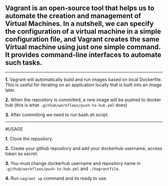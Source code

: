 ## Vagrant is an open-source tool that helps us to automate the creation and management of Virtual Machines. In a nutshell, we can specify the configuration of a virtual machine in a simple configuration file, and Vagrant creates the same Virtual machine using just one simple command. It provides command-line interfaces to automate such tasks.

-------------

**1.** Vagrant will automatically build and run images based on local Dockerfile. This is useful for iterating on an application locally that is built
into an image later.

**2.** When the repository is committed, a new image will be pushed to docker hub (this is what `.github/workflows/push-to-hub.yml` does)

**3.** After committing we need to run bash.sh script.

-------------
 #USAGE
 
**1.** Clone the repository.

**2.** Create your github repository and add your dockerhub username, access token as secret.

**3.** You must change dockerhub username and repository name in `.github/workflows/push-to-hub.yml` and `./Vagrantfile`.

**4.** Run `vagrant up` command and its ready to use.
